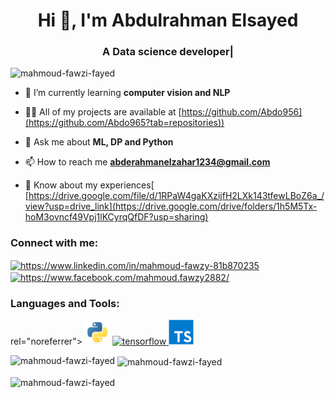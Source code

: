 <h1 align="center">Hi 👋, I'm Abdulrahman Elsayed </h1>
<h3 align="center">A Data science  developer|</h3>

<p align="left"> <img src="https://komarev.com/ghpvc/?username=mahmoud-fawzi-fayed&label=Profile%20views&color=0e75b6&style=flat" alt="mahmoud-fawzi-fayed" /> </p>

- 🌱 I’m currently learning **computer vision and NLP**

- 👨‍💻 All of my projects are available at [https://github.com/Abdo956](https://github.com/Abdo965?tab=repositories))

- 💬 Ask me about **ML, DP and Python** 

- 📫 How to reach me **abderahmanelzahar1234@gmail.com**

- 📄 Know about my experiences[ [https://drive.google.com/file/d/1RPaW4gaKXzijfH2LXk143tfewLBoZ6a_/view?usp=drive_link](https://drive.google.com/drive/folders/1h5M5Tx-hoM3ovncf49Vpj1lKCyrqQfDF?usp=sharing)
<h3 align="left">Connect with me:</h3>
<p align="left">
<a href="www.linkedin.com/in/abdoelsayed" target="blank"><img align="center" src="https://raw.githubusercontent.com/rahuldkjain/github-profile-readme-generator/master/src/images/icons/Social/linked-in-alt.svg" alt="https://www.linkedin.com/in/mahmoud-fawzy-81b870235" height="30" width="40" /></a>
<a href="[https://fb.com/mahmoud.fawzy2882/](https://www.facebook.com/profile.php?id=100083687604140)" target="blank"><img align="center" src="https://raw.githubusercontent.com/rahuldkjain/github-profile-readme-generator/master/src/images/icons/Social/facebook.svg" alt="https://www.facebook.com/mahmoud.fawzy2882/" height="30" width="40" /></a>
</p>

<h3 align="left">Languages and Tools:</h3>
rel="noreferrer"> <img src="https://raw.githubusercontent.com/devicons/devicon/master/icons/python/python-original.svg" alt="python" width="40" height="40"/> </a> <a href="https://www.tensorflow.org" target="_blank" rel="noreferrer"> <img src="https://www.vectorlogo.zone/logos/tensorflow/tensorflow-icon.svg" alt="tensorflow" width="40" height="40"/> </a> <a href="https://www.typescriptlang.org/" target="_blank" rel="noreferrer"> <img src="https://raw.githubusercontent.com/devicons/devicon/master/icons/typescript/typescript-original.svg" alt="typescript" width="40" height="40"/> </a> </p>

<p><img align="left" src="https://github-readme-stats.vercel.app/api?username=Abdo965&show_icons=true&locale=en" alt="mahmoud-fawzi-fayed" /></p>

<p>&nbsp;<img align="center" src="https://github-readme-stats.vercel.app/api?username=Abdo965&show_icons=true&locale=en" alt="mahmoud-fawzi-fayed" /></p>

<p><img align="center" src="https://github-readme-streak-stats.herokuapp.com/?user==Abdo965&" alt="mahmoud-fawzi-fayed" /></p>


